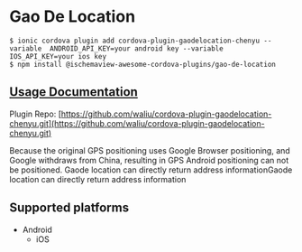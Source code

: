 # Gao De Location

```text
$ ionic cordova plugin add cordova-plugin-gaodelocation-chenyu --variable  ANDROID_API_KEY=your android key --variable  IOS_API_KEY=your ios key
$ npm install @ischemaview-awesome-cordova-plugins/gao-de-location
```

## [Usage Documentation](https://danielsogl.gitbook.io/awesome-cordova-plugins/plugins/gao-de-location/)

Plugin Repo: [https://github.com/waliu/cordova-plugin-gaodelocation-chenyu.git](https://github.com/waliu/cordova-plugin-gaodelocation-chenyu.git)

Because the original GPS positioning uses Google Browser positioning, and Google withdraws from China, resulting in GPS Android positioning can not be positioned. Gaode location can directly return address informationGaode location can directly return address information

## Supported platforms

* Android
  * iOS

